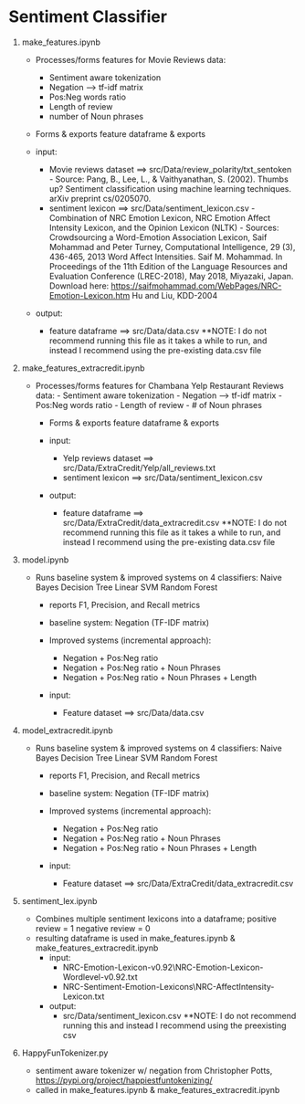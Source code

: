 # Sentiment Classifier

1. make_features.ipynb
    - Processes/forms features for Movie Reviews data:
        - Sentiment aware tokenization
        - Negation --> tf-idf matrix
        - Pos:Neg words ratio
        - Length of review
        - number of Noun phrases
     - Forms & exports feature dataframe & exports 
        
    - input: 
        - Movie reviews dataset ==> src/Data/review_polarity/txt_sentoken
                - Source: Pang, B., Lee, L., & Vaithyanathan, S. (2002). Thumbs up? Sentiment classification using machine learning techniques. arXiv                                       preprint cs/0205070.
        - sentiment lexicon ==> src/Data/sentiment_lexicon.csv 
                - Combination of NRC Emotion Lexicon, NRC Emotion Affect Intensity Lexicon, and the Opinion Lexicon (NLTK)
                - Sources: Crowdsourcing a Word-Emotion Association Lexicon, Saif Mohammad and Peter Turney, Computational Intelligence, 29 (3), 436-465,                                   2013
                           Word Affect Intensities. Saif M. Mohammad. In Proceedings of the 11th Edition of the Language Resources and Evaluation                                           Conference (LREC-2018), May 2018, Miyazaki, Japan.
                                Download here: https://saifmohammad.com/WebPages/NRC-Emotion-Lexicon.htm 
                           Hu and Liu, KDD-2004
                
    - output: 
        - feature dataframe ==> src/Data/data.csv 
    **NOTE: I do not recommend running this file as it takes a while to run, and instead I recommend using the pre-existing data.csv file 

2. make_features_extracredit.ipynb
    - Processes/forms features for Chambana Yelp Restaurant Reviews data:
            - Sentiment aware tokenization
            - Negation --> tf-idf matrix
            - Pos:Neg words ratio
            - Length of review
            - # of Noun phrases
         - Forms & exports feature dataframe & exports 

        - input: 
            - Yelp reviews dataset ==> src/Data/ExtraCredit/Yelp/all_reviews.txt
            - sentiment lexicon ==> src/Data/sentiment_lexicon.csv 
        - output: 
            - feature dataframe ==> src/Data/ExtraCredit/data_extracredit.csv 
        **NOTE: I do not recommend running this file as it takes a while to run, and instead I recommend using the pre-existing data.csv file 
        
        
3. model.ipynb
    - Runs baseline system & improved systems on 4 classifiers: Naive Bayes
                                                               Decision Tree
                                                               Linear SVM
                                                               Random Forest
        - reports F1, Precision, and Recall metrics
        
        - baseline system: Negation (TF-IDF matrix)
        - Improved systems (incremental approach):
            - Negation + Pos:Neg ratio
            - Negation + Pos:Neg ratio + Noun Phrases
            - Negation + Pos:Neg ratio + Noun Phrases + Length 
        - input:
            - Feature dataset ==> src/Data/data.csv

               
4. model_extracredit.ipynb
    - Runs baseline system & improved systems on 4 classifiers: Naive Bayes
                                                               Decision Tree
                                                               Linear SVM
                                                               Random Forest
        - reports F1, Precision, and Recall metrics
        
        - baseline system: Negation (TF-IDF matrix)
        - Improved systems (incremental approach):
            - Negation + Pos:Neg ratio
            - Negation + Pos:Neg ratio + Noun Phrases
            - Negation + Pos:Neg ratio + Noun Phrases + Length 
        - input:
            - Feature dataset ==> src/Data/ExtraCredit/data_extracredit.csv  


5. sentiment_lex.ipynb
    - Combines multiple sentiment lexicons into a dataframe; positive review = 1
                                                             negative review = 0
    - resulting dataframe is used in make_features.ipynb & make_features_extracredit.ipynb                                 
        - input: 
            - NRC-Emotion-Lexicon-v0.92\NRC-Emotion-Lexicon-Wordlevel-v0.92.txt
            - NRC-Sentiment-Emotion-Lexicons\NRC-AffectIntensity-Lexicon.txt
        - output:
            - src/Data/sentiment_lexicon.csv 
    **NOTE: I do not recommend running this and instead I recommend using the preexisting csv 
            
        

6. HappyFunTokenizer.py
    - sentiment aware tokenizer w/ negation from Christopher Potts, https://pypi.org/project/happiestfuntokenizing/
    - called in make_features.ipynb & make_features_extracredit.ipynb  
